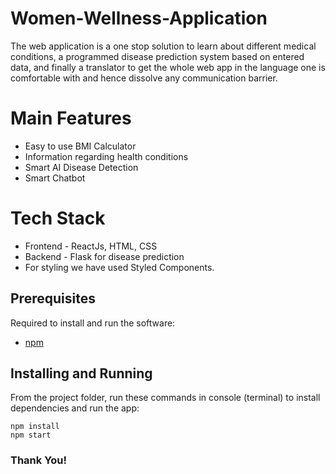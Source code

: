 # Women-Wellness-Application
The web application is a one stop solution to learn about different medical conditions, a programmed disease prediction system based on entered data, and finally a translator to get the whole web app in the language one is comfortable with and hence dissolve any communication barrier. 


# Main Features
- Easy to use BMI Calculator
- Information regarding health conditions
- Smart AI Disease Detection
- Smart Chatbot

# Tech Stack
- Frontend - ReactJs, HTML, CSS
- Backend - Flask for disease prediction
- For styling we have used Styled Components.


## Prerequisites
Required to install and run the software:

 * [npm](https://www.npmjs.com/get-npm)


## Installing and Running

From the project folder, run these commands in console (terminal) to install dependencies and run the app:
```
npm install  
npm start
```


### Thank You!
